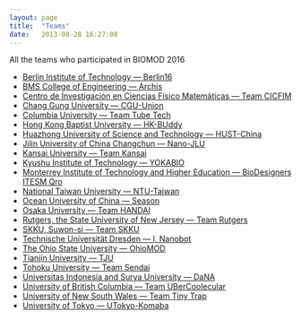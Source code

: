 ```yaml
---
layout: page
title:  "Teams"
date:   2013-08-28 16:27:08
---
```




All the teams who participated in BIOMOD 2016



<!-- <iframe width="600" height="300" frameborder="0" scrolling="no" marginheight="0" marginwidth="0" src="https://maps.google.com/maps/ms?msa=0&amp;msid=200698143355001669978.0004d3bc20fffbf444683&amp;ie=UTF8&amp;t=m&amp;ll=27.683528,-1.40625&amp;spn=139.625405,61.171875&amp;z=1&amp;output=embed"></iframe>
<small>View [BIOMOD Teams](https://maps.google.com/maps/ms?msa=0&amp;msid=200698143355001669978.0004d3bc20fffbf444683&amp;ie=UTF8&amp;t=m&amp;ll=27.683528,-1.40625&amp;spn=139.625405,61.171875&amp;z=1&amp;source=embed) in a larger map</small>
 -->


- [Berlin Institute of Technology — Berlin16](https://biomod2016.gitlab.io/berlin)
- [BMS College of Engineering — Archis](https://biomod2016.gitlab.io/bmsce/)
- [Centro de Investigación en Ciencias Físico Matemáticas — Team CICFIM](https://biomod2016.gitlab.io/cicfim/)
- [Chang Gung University — CGU-Union](https://biomod2016.gitlab.io/cgu)
- [Columbia University — Team Tube Tech](https://biomod2016.gitlab.io/columbia/)
- [Hong Kong Baptist University — HK-BUddy](http://www.hk-buddy.com)
- [Huazhong University of Science and Technology — HUST-China](https://biomod2016.gitlab.io/hust)
- [Jilin University of China Changchun — Nano-JLU](https://biomod2016.gitlab.io/jilin)
- [Kansai University — Team Kansai](https://biomod2016.gitlab.io/kansai)
- [Kyushu Institute of Technology — YOKABIO](https://biomod2016.gitlab.io/kyushu)
- [Monterrey Institute of Technology and Higher Education — BioDesigners ITESM Qro](https://biomod2016.gitlab.io/itesm)
- [National Taiwan University — NTU-Taiwan](https://biomod2016.gitlab.io/taiwan)
- [Ocean University of China — Season](https://biomod2016.gitlab.io/season)
- [Osaka University — Team HANDAI](https://biomod2016.gitlab.io/osaka)
- [Rutgers, the State University of New Jersey — Team Rutgers](https://biomod2016.gitlab.io/rutgers)
- [SKKU, Suwon-si — Team SKKU](https://biomod2016.gitlab.io/skku)
- [Technische Universität Dresden — I, Nanobot](https://inanobotdresden.github.io)
- [The Ohio State University — OhioMOD](https://biomod2016.gitlab.io/ohiomod)
- [Tianjin University — TJU](https://biomod2016.gitlab.io/tianjin)
- [Tohoku University — Team Sendai](https://biomod2016.gitlab.io/sendai)
- [Universitas Indonesia and Surya University — DaNA](https://biomod2016.gitlab.io/dana)
- [University of British Columbia — Team UBerCoolecular](https://biomod2016.gitlab.io/ubc)
- [University of New South Wales — Team Tiny Trap](http://biomod2016.gitlab.io/teamtinytrap/)
- [University of Tokyo — UTokyo-Komaba](https://biomod2016.gitlab.io/komaba)